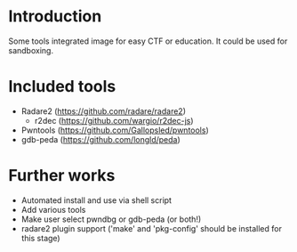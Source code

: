 # Introduction

Some tools integrated image for easy CTF or education. It could be used for sandboxing.

# Included tools

* Radare2 (https://github.com/radare/radare2)
  * r2dec (https://github.com/wargio/r2dec-js)
* Pwntools (https://github.com/Gallopsled/pwntools)
* gdb-peda (https://github.com/longld/peda) 

# Further works

* Automated install and use via shell script
* Add various tools
* Make user select pwndbg or gdb-peda (or both!)
* radare2 plugin support ('make' and 'pkg-config' should be installed for this stage)
